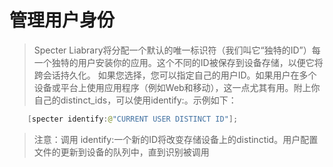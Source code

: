 # 管理用户身份

> Specter Liabrary将分配一个默认的唯一标识符（我们叫它“独特的ID”）每一个独特的用户安装你的应用。这个不同的ID被保存到设备存储，以便它将跨会话持久化。如果您选择，您可以指定自己的用户ID。如果用户在多个设备或平台上使用应用程序（例如Web和移动），这一点尤其有用。附上你自己的distinct_ids，可以使用identify:。示例如下：


```swift
    [specter identify:@"CURRENT USER DISTINCT ID"];
```

> 注意：调用 identify:一个新的ID将改变存储设备上的distinctid。用户配置文件的更新到设备的队列中，直到识别被调用